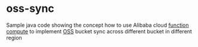 # oss-sync
Sample java code showing the concept how to use Alibaba cloud [function compute](https://www.alibabacloud.com/product/function-compute) 
to implement [OSS](https://www.alibabacloud.com/product/oss) bucket sync across different bucket in different region
